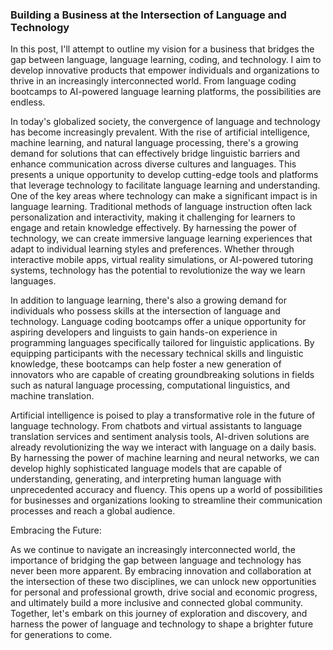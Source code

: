 ### Building a Business at the Intersection of Language and Technology


In this post, I'll attempt to outline my vision for a business that bridges the gap between language, language learning, coding, and technology. I aim to develop innovative products that empower individuals and organizations to thrive in an increasingly interconnected world. From language coding bootcamps to AI-powered language learning platforms, the possibilities are endless.

In today's globalized society, the convergence of language and technology has become increasingly prevalent. With the rise of artificial intelligence, machine learning, and natural language processing, there's a growing demand for solutions that can effectively bridge linguistic barriers and enhance communication across diverse cultures and languages. This presents a unique opportunity to develop cutting-edge tools and platforms that leverage technology to facilitate language learning and understanding. One of the key areas where technology can make a significant impact is in language learning. Traditional methods of language instruction often lack personalization and interactivity, making it challenging for learners to engage and retain knowledge effectively. By harnessing the power of technology, we can create immersive language learning experiences that adapt to individual learning styles and preferences. Whether through interactive mobile apps, virtual reality simulations, or AI-powered tutoring systems, technology has the potential to revolutionize the way we learn languages.

In addition to language learning, there's also a growing demand for individuals who possess skills at the intersection of language and technology. Language coding bootcamps offer a unique opportunity for aspiring developers and linguists to gain hands-on experience in programming languages specifically tailored for linguistic applications. By equipping participants with the necessary technical skills and linguistic knowledge, these bootcamps can help foster a new generation of innovators who are capable of creating groundbreaking solutions in fields such as natural language processing, computational linguistics, and machine translation.

Artificial intelligence is poised to play a transformative role in the future of language technology. From chatbots and virtual assistants to language translation services and sentiment analysis tools, AI-driven solutions are already revolutionizing the way we interact with language on a daily basis. By harnessing the power of machine learning and neural networks, we can develop highly sophisticated language models that are capable of understanding, generating, and interpreting human language with unprecedented accuracy and fluency. This opens up a world of possibilities for businesses and organizations looking to streamline their communication processes and reach a global audience.

Embracing the Future:

As we continue to navigate an increasingly interconnected world, the importance of bridging the gap between language and technology has never been more apparent. By embracing innovation and collaboration at the intersection of these two disciplines, we can unlock new opportunities for personal and professional growth, drive social and economic progress, and ultimately build a more inclusive and connected global community. Together, let's embark on this journey of exploration and discovery, and harness the power of language and technology to shape a brighter future for generations to come.

